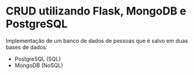 # CRUD utilizando Flask, MongoDB e PostgreSQL

Implementação de um banco de dados de pessoas que é salvo em duas bases de dados: 
* PostgreSQL (SQL)
* MongoDB (NoSQL) 

